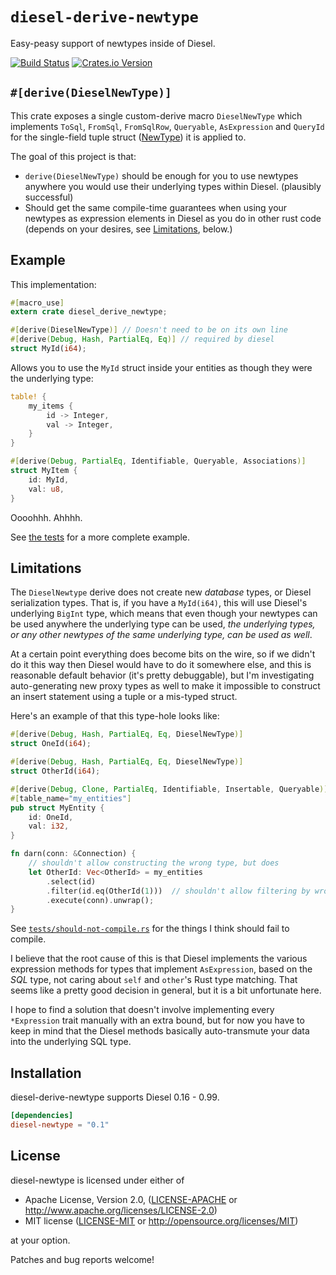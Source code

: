 # `diesel-derive-newtype`

Easy-peasy support of newtypes inside of Diesel.

[![Build Status](https://travis-ci.org/quodlibetor/diesel-derive-newtype.svg?branch=master)](https://travis-ci.org/quodlibetor/diesel-derive-newtype) [![Crates.io Version](https://img.shields.io/crates/v/diesel-derive-newtype.svg)](https://crates.io/crates/diesel-derive-newtype)

## `#[derive(DieselNewType)]`

This crate exposes a single custom-derive macro `DieselNewType` which
implements `ToSql`, `FromSql`, `FromSqlRow`, `Queryable`, `AsExpression`
and `QueryId` for the single-field tuple struct ([NewType][]) it is applied
to.

The goal of this project is that:

* `derive(DieselNewType)` should be enough for you to use newtypes anywhere you
  would use their underlying types within Diesel. (plausibly successful)
* Should get the same compile-time guarantees when using your newtypes as
  expression elements in Diesel as you do in other rust code (depends on
  your desires, see [Limitations][], below.)

[NewType]: https://aturon.github.io/features/types/newtype.html

## Example

This implementation:

```rust
#[macro_use]
extern crate diesel_derive_newtype;

#[derive(DieselNewType)] // Doesn't need to be on its own line
#[derive(Debug, Hash, PartialEq, Eq)] // required by diesel
struct MyId(i64);
```

Allows you to use the `MyId` struct inside your entities as though they were
the underlying type:

```rust
table! {
    my_items {
        id -> Integer,
        val -> Integer,
    }
}

#[derive(Debug, PartialEq, Identifiable, Queryable, Associations)]
struct MyItem {
    id: MyId,
    val: u8,
}
```

Oooohhh. Ahhhh.

See [the tests][] for a more complete example.

[the tests]: https://github.com/quodlibetor/diesel-derive-newtype/blob/master/tests/db-roundtrips.rs

## Limitations
[limitations]: #limitations

The `DieselNewtype` derive does not create new _database_ types, or Diesel
serialization types. That is, if you have a `MyId(i64)`, this will use
Diesel's underlying `BigInt` type, which means that even though your
newtypes can be used anywhere the underlying type can be used, *the
underlying types, or any other newtypes of the same underlying type, can be
used as well*.

At a certain point everything does become bits on the wire, so if we didn't
do it this way then Diesel would have to do it somewhere else, and this is
reasonable default behavior (it's pretty debuggable), but I'm investigating
auto-generating new proxy types as well to make it impossible to construct
an insert statement using a tuple or a mis-typed struct.

Here's an example of that this type-hole looks like:

```rust
#[derive(Debug, Hash, PartialEq, Eq, DieselNewType)]
struct OneId(i64);

#[derive(Debug, Hash, PartialEq, Eq, DieselNewType)]
struct OtherId(i64);

#[derive(Debug, Clone, PartialEq, Identifiable, Insertable, Queryable)]
#[table_name="my_entities"]
pub struct MyEntity {
    id: OneId,
    val: i32,
}

fn darn(conn: &Connection) {
    // shouldn't allow constructing the wrong type, but does
    let OtherId: Vec<OtherId> = my_entities
        .select(id)
        .filter(id.eq(OtherId(1)))  // shouldn't allow filtering by wrong type
        .execute(conn).unwrap();
}
```

See [`tests/should-not-compile.rs`](tests/should-not-compile.rs) for the
things I think should fail to compile.

I believe that the root cause of this is that Diesel implements the various
expression methods for types that implement `AsExpression`, based on the
_SQL_ type, not caring about `self` and `other`'s Rust type matching. That
seems like a pretty good decision in general, but it is a bit unfortunate
here.

I hope to find a solution that doesn't involve implementing every
`*Expression` trait manually with an extra bound, but for now you have to
keep in mind that the Diesel methods basically auto-transmute your data into
the underlying SQL type.

## Installation

diesel-derive-newtype supports Diesel 0.16 - 0.99.

```toml
[dependencies]
diesel-newtype = "0.1"
```

## License

diesel-newtype is licensed under either of

 * Apache License, Version 2.0, ([LICENSE-APACHE](LICENSE-APACHE) or
   http://www.apache.org/licenses/LICENSE-2.0)
 * MIT license ([LICENSE-MIT](LICENSE-MIT) or
   http://opensource.org/licenses/MIT)

at your option.

Patches and bug reports welcome!
